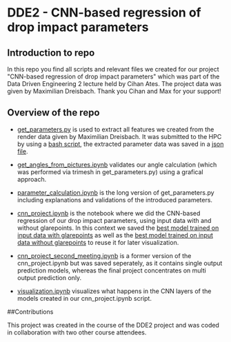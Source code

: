 # DDE2 - CNN-based regression of drop impact parameters 


## Introduction to repo

In this repo you find all scripts and relevant files we created for our project "CNN-based regression of drop impact parameters" which was part of the Data Driven Engineering 2 lecture held by Cihan Ates. The project data was given by Maximilian Dreisbach. Thank you Cihan and Max for your support! 

## Overview of the repo

- [get_parameters.py](get_parameters.py) is used to extract all features we created from the render data given by Maximilian Dreisbach. It was submitted to the HPC by using a [bash script](parameter_bash.sh), the extracted parameter data was saved in a [json file](parameter_data.json).

- [get_angles_from_pictures.ipynb](get_angles_from_pictures.ipynb) validates our angle calculation (which was performed via trimesh in get_parameters.py) using a grafical approach.

- [parameter_calculation.ipynb](parameter_calculation.ipynb) is the long version of get_parameters.py including explanations and validations of the introduced parameters.

- [cnn_project.ipynb](cnn_project.ipynb) is the notebook where we did the CNN-based regression of our drop impact parameters, using input data with and without glarepoints. In this context we saved the [best model trained on input data with glarepoints](best_model_norm.h5) as well as the [best model trained on input data without glarepoints](best_model_norm_wo_gp.h5) to reuse it for later visualization.

- [cnn_project_second_meeting.ipynb](cnn_project_second_meeting.ipynb) is a former version of the cnn_project.ipynb but was saved seperately, as it contains single output prediction models, whereas the final project concentrates on multi output prediction only.

- [visualization.ipynb](visualization.ipynb) visualizes what happens in the CNN layers of the models created in our cnn_project.ipynb script.

##Contributions

This project was created in the course of the DDE2 project and was coded in collaboration with two other course attendees.